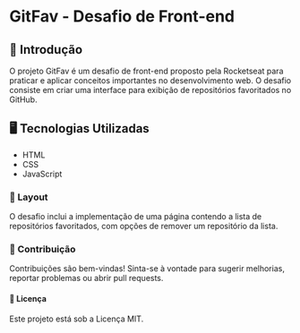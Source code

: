 # GitFav - Desafio de Front-end


## 🚀 Introdução
O projeto GitFav é um desafio de front-end proposto pela Rocketseat para praticar e aplicar conceitos importantes no desenvolvimento web. O desafio consiste em criar uma interface para exibição de repositórios favoritados no GitHub.

## 🖥️ Tecnologias Utilizadas
- HTML
- CSS
- JavaScript

### 🎨 Layout
 O desafio inclui a implementação de uma página contendo a lista de repositórios favoritados, com opções de remover um repositório da lista.



 ### 🤝 Contribuição
Contribuições são bem-vindas! Sinta-se à vontade para sugerir melhorias, reportar problemas ou abrir pull requests.

#### 📝 Licença
Este projeto está sob a Licença MIT.

